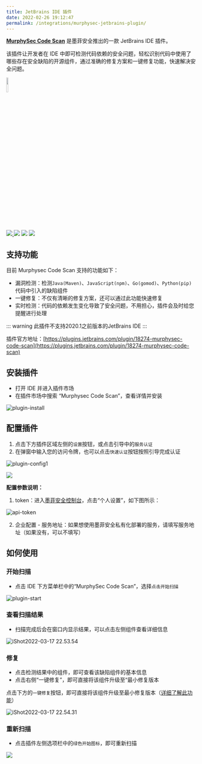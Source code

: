 ```yaml
---
title: JetBrains IDE 插件
date: 2022-02-26 19:12:47
permalink: /integrations/murphysec-jetbrains-plugin/
---
```




[**MurphySec Code Scan**](https://plugins.jetbrains.com/plugin/18274-murphysec-code-scan) 是墨菲安全推出的一款 JetBrains IDE 插件。

该插件让开发者在 IDE 中即可检测代码依赖的安全问题，轻松识别代码中使用了哪些存在安全缺陷的开源组件，通过准确的修复方案和一键修复功能，快速解决安全问题。

<p align="center">

<a href="https://www.jetbrains.com"><img src="https://resources.jetbrains.com/storage/products/company/brand/logos/jb_beam.svg" width = "10%" /></a>

  <a href="https://github.com/murphysecurity/murphysec-jetbrains-plugin">
    <img src="https://badgen.net/badge/Github/murphysec-code-scan/21D789?icon=github">
  </a>

<img src="https://img.shields.io/jetbrains/plugin/v/18274?logo=JetBrains">

<img src="https://img.shields.io/jetbrains/plugin/d/18274?color=FE2857">

<img src="https://img.shields.io/jetbrains/plugin/r/rating/18274?color=3EB811">  
  </p>

  

## 支持功能

目前 Murphysec Code Scan 支持的功能如下：
- 漏洞检测：检测`Java(Maven)`、`JavaScript(npm)`、`Go(gomod)`、`Python(pip)`代码中引入的缺陷组件
- 一键修复：不仅有清晰的修复方案，还可以通过此功能快速修复
- 实时检测：代码的依赖发生变化导致了安全问题，不用担心，插件会及时给您提醒进行处理

::: warning
此插件不支持2020.1之前版本的JetBrains IDE
:::

插件官方地址：[https://plugins.jetbrains.com/plugin/18274-murphysec-code-scan](https://plugins.jetbrains.com/plugin/18274-murphysec-code-scan)

## 安装插件
- 打开 IDE 并进入插件市场
- 在插件市场中搜索 “Murphysec Code Scan”，查看详情并安装

![plugin-install](https://murphysec-doc-1257309290.cos.ap-beijing.myqcloud.com/2022/02/26/plugininstall2.png)



## 配置插件
1. 点击下方插件区域左侧的`设置`按钮，或点击引导中的`服务认证`
2. 在弹窗中输入您的访问令牌，也可以点击`快速认证`按钮按照引导完成认证

![plugin-config1](https://murphysec-doc-1257309290.cos.ap-beijing.myqcloud.com/2022/02/26/pluginconfig1.png)


![](https://murphysec-doc-1257309290.cos.ap-beijing.myqcloud.com/2022/03/18/16475896083349.jpg)



**配置参数说明：**
1. token：进入[墨菲安全控制台](https://www.murphysec.com/control/set)，点击“个人设置”，如下图所示：

![api-token](https://murphysec-doc-1257309290.cos.ap-beijing.myqcloud.com/2022/02/20/apitoken.png)


2. 企业配置 - 服务地址：如果想使用墨菲安全私有化部署的服务，请填写服务地址（如果没有，可以不填写）

## 如何使用

### 开始扫描
- 点击 IDE 下方菜单栏中的“MurphySec Code Scan”，选择`点击开始扫描`
 
![plugin-start](https://murphysec-doc-1257309290.cos.ap-beijing.myqcloud.com/2022/02/20/pluginstart.png)

### 查看扫描结果
- 扫描完成后会在窗口内显示结果，可以点击左侧组件查看详细信息

![iShot2022-03-17 22.53.54](https://murphysec-doc-1257309290.cos.ap-beijing.myqcloud.com/2022/03/18/ishot20220317-225354.png)

### 修复

- 点击检测结果中的组件，即可查看该缺陷组件的基本信息
- 点击右侧“一键修复”，即可直接将该组件升级至“最小修复版本

点击下方的`一键修复`按钮，即可直接将该组件升级至最小修复版本（[详细了解此功能](/features/quick-fixes/)）

![iShot2022-03-17 22.54.31](https://murphysec-doc-1257309290.cos.ap-beijing.myqcloud.com/2022/03/18/ishot20220317-225431.png)



### 重新扫描
- 点击插件左侧选项栏中的`绿色开始图标`，即可重新扫描

![](https://murphysec-doc-1257309290.cos.ap-beijing.myqcloud.com/2022/03/18/16475902179712.jpg)


